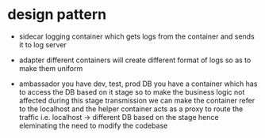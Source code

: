 # design pattern

- sidecar
logging container which gets logs from the container and sends it to log server

- adapter
different containers will create different format of logs so as to make them uniform 

- ambassador
you have dev, test, prod DB
you have a container which has to access the DB based on it stage so to make the business logic not affected during this stage transmission we can make the container refer to the localhost and the helper container acts as a proxy to route the traffic i.e. localhost -> different DB based on the stage hence eleminating the need to modify the codebase


